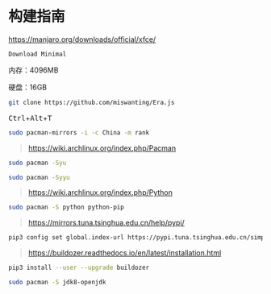 # 构建指南

https://manjaro.org/downloads/official/xfce/

`Download Minimal`

内存：4096MB

硬盘：16GB



```bash
git clone https://github.com/miswanting/Era.js
```



<kbd>Ctrl</kbd>+<kbd>Alt</kbd>+<kbd>T</kbd>



``````bash
sudo pacman-mirrors -i -c China -m rank
``````



> https://wiki.archlinux.org/index.php/Pacman



```bash
sudo pacman -Syu
```



```bash
sudo pacman -Syyu
```



> https://wiki.archlinux.org/index.php/Python



```bash
sudo pacman -S python python-pip
```



> https://mirrors.tuna.tsinghua.edu.cn/help/pypi/



```bash
pip3 config set global.index-url https://pypi.tuna.tsinghua.edu.cn/simple
```



> https://buildozer.readthedocs.io/en/latest/installation.html



```bash
pip3 install --user --upgrade buildozer
```



```bash
sudo pacman -S jdk8-openjdk
```

